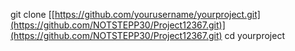 git clone [[https://github.com/yourusername/yourproject.git](https://github.com/NOTSTEPP30/Project12367.git)](https://github.com/NOTSTEPP30/Project12367.git)
cd yourproject
